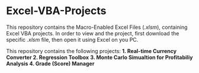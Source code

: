 # Excel-VBA-Projects
This repository contains the Macro-Enabled Excel Files (_.xlsm_), containing Excel VBA projects.
In order to view and the project, first download the specific _.xlsm_ file, then open it using Excel on you PC.

This repository contains the following projects:
**1. Real-time Currency Converter
2. Regression Toolbox**
**3. Monte Carlo Simualtion for Profitabiliy Analysis
4. Grade (Score) Manager**
